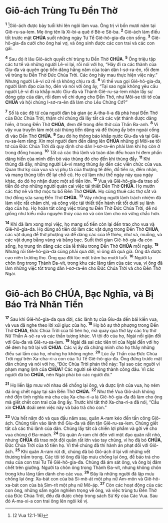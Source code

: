 # Giô-ách Trùng Tu Đền Thờ
<sup><b>1</b></sup> [^1@-f7eef2cd-905c-496a-987c-a50d8f12910d]Giô-ách được bảy tuổi khi lên ngôi làm vua. Ông trị vì bốn mươi năm tại Giê-ru-sa-lem. Mẹ ông tên là Xi-bi-a quê ở Bê-e Sê-ba. <sup><b>2</b></sup> Giô-ách làm điều tốt trước mặt **CHÚA** suốt những ngày Tư Tế Giê-hô-gia-đa còn sống. <sup><b>3</b></sup> Giê-hô-gia-đa cưới cho ông hai vợ, và ông sinh được các con trai và các con gái.

<sup><b>4</b></sup> Sau đó ít lâu Giô-ách quyết chí trùng tu Đền Thờ **CHÚA**. <sup><b>5</b></sup> Ông triệu tập các tư tế và những người Lê-vi lại, rồi nói với họ, “Hãy đi ra các thành của Giu-đa và quyên góp tiền dâng hằng năm của toàn dân I-sơ-ra-ên, rồi đem về trùng tu Đền Thờ Đức Chúa Trời. Các ông hãy mau thực hiện việc này.” Nhưng người Lê-vi cứ rề rà không chịu ra đi. <sup><b>6</b></sup> Vì thế vua gọi Giê-hô-gia-đa, người lãnh đạo của họ, đến và nói với ông ấy, “Tại sao ngài không yêu cầu người Lê-vi đi ra khắp nước Giu-đa và Thành Giê-ru-sa-lem nhận lấy sự đóng góp của dân, rồi đem về chi dụng cho Đền Thờ, như Môi-se tôi tớ của **CHÚA** và hội chúng I-sơ-ra-ên đã làm cho Lều Chứng Cớ?”

<sup><b>7</b></sup> Số là các đệ tử của người đàn bà gian ác A-tha-li-a đã phá hoại Đền Thờ của Đức Chúa Trời, thậm chí chúng đã lấy tất cả các vật thánh được dâng hiến, ở trong Đền Thờ **CHÚA**, đem để trong đền thờ của Thần Ba-anh. <sup><b>8</b></sup> Vì vậy vua truyền làm một cái thùng tiền dâng và để thùng ấy bên ngoài cổng đi vào Đền Thờ **CHÚA**. <sup><b>9</b></sup> Sau đó họ thông báo khắp nước Giu-đa và tại Giê-ru-sa-lem rằng: Xin mọi người đem đến dâng lên **CHÚA** những gì Môi-se tôi tớ của Đức Chúa Trời đã quy định cho dân I-sơ-ra-ên phải làm khi họ còn ở trong đồng hoang. <sup><b>10</b></sup> Tất cả các thủ lãnh và toàn dân đều hoan hỉ đem phần dâng hiến của mình đến bỏ vào thùng đó cho đến khi thùng đầy. <sup><b>11</b></sup> Khi thùng đã đầy, những người Lê-vi mang thùng ấy đến các viên chức của vua. Quan thư ký của vua và vị phụ tá của thượng tế đến, đổ tiền ra, đếm nhận, và mang thùng tiền để lại chỗ cũ. Họ cứ làm như thế ngày này qua ngày khác, do đó họ nhận được một số tiền lớn. <sup><b>12</b></sup> Vua và Giê-hô-gia-đa trao số tiền đó cho những người quản cai việc tái thiết Đền Thờ **CHÚA**. Họ mướn các thợ nề và thợ mộc tu bổ Đền Thờ **CHÚA**. Họ cũng thuê các thợ sắt và thợ đồng sửa sang Đền Thờ **CHÚA**. <sup><b>13</b></sup> Vậy những người lãnh trách nhiệm đã làm việc rất chăm chỉ, và công việc tái thiết tiến hành rất tốt dưới sự lãnh đạo của họ. Họ hoàn tất công việc trùng tu Đền Thờ Đức Chúa Trời, để nó giống như kiểu mẫu nguyên thủy của nó và còn làm cho nó vững chắc hơn.

<sup><b>14</b></sup> Khi đã làm xong mọi việc, họ mang số tiền còn lại đến trao cho vua và Giê-hô-gia-đa. Họ dùng số tiền đó làm các vật dụng trong Đền Thờ **CHÚA**, các vật dụng để thờ phượng và để dâng các của lễ thiêu, như vá, muỗng, và các vật dụng bằng vàng và bằng bạc. Suốt thời gian Giê-hô-gia-đa còn sống, họ trung tín dâng các của lễ thiêu trong Đền Thờ **CHÚA** mỗi ngày. <sup><b>15</b></sup> Nhưng rồi Giê-hô-gia-đa cũng phải qua đời, vì ông đã quá già. Ông đã được cao niên trường thọ. Ông qua đời lúc một trăm ba mươi tuổi. <sup><b>16</b></sup> Người ta chôn ông trong Thành Đa-vít, trong khu các lăng tẩm của các vua, vì ông đã làm những việc tốt trong dân I-sơ-ra-ên cho Đức Chúa Trời và cho Đền Thờ Ngài.

# Giô-ách Bỏ **CHÚA**, Bạc Nghĩa, và Bị Báo Trả Nhãn Tiền
<sup><b>17</b></sup> Sau khi Giê-hô-gia-đa qua đời, các lãnh tụ của Giu-đa đến bái kiến vua, và vua đã nghe theo lời xúi giục của họ. <sup><b>18</b></sup> Họ bỏ sự thờ phượng trong Đền Thờ **CHÚA**, Đức Chúa Trời của tổ tiên họ, mà quay qua thờ lạy các trụ thờ Nữ Thần A-sê-ra và các thần tượng khác. Vì tội đó của họ, Ngài nổi giận đối với Giu-đa và Giê-ru-sa-lem. <sup><b>19</b></sup> Ngài đã sai các tiên tri của Ngài đến với họ để đem họ trở lại với **CHÚA**. Các vị ấy đã chứng minh cho họ thấy những điều sai lầm của họ, nhưng họ không nghe. <sup><b>20</b></sup> Lúc ấy Thần của Đức Chúa Trời ngự trên Xa-cha-ri-a con của Tư Tế Giê-hô-gia-đa. Ông đứng trước mặt dân chúng và nói với họ, “Đức Chúa Trời phán thế này: Tại sao các người vi phạm mạng lịnh của **CHÚA**? Các người sẽ không thành công đâu. Vì các người đã bỏ **CHÚA**, nên Ngài phải bỏ các người đó.”

<sup><b>21</b></sup> Họ liền lập mưu với nhau để chống lại ông, và được lịnh của vua, họ ném đá ông chết ngay tại sân Đền Thờ **CHÚA**. <sup><b>22</b></sup> Như thế Vua Giô-ách không nhớ đến tình nghĩa mà cha của Xa-cha-ri-a là Giê-hô-gia-đa đã làm cho ông mà giết chết con trai của ông ấy. Trước khi tắt thở Xa-cha-ri-a đã nói, “Cầu xin **CHÚA** đoái xem việc này và báo trả cho con.”

<sup><b>23</b></sup> Vừa hết năm đó và qua đầu năm sau, quân A-ram kéo đến tấn công Giô-ách. Chúng tiến vào lãnh thổ Giu-đa và đến tận Giê-ru-sa-lem. Chúng giết tất cả các thủ lãnh của dân. Chúng lấy tất cả chiến lợi phẩm và gởi về cho vua chúng ở Đa-mách. <sup><b>24</b></sup> Dù quân A-ram chỉ đến với một đạo quân rất nhỏ, nhưng **CHÚA** đã trao một đội quân rất lớn vào tay chúng, vì họ đã bỏ **CHÚA**, Đức Chúa Trời của tổ tiên họ. Vì thế chúng đã thi hành án phạt đối với Giô-ách. <sup><b>25</b></sup> Khi quân A-ram rút đi, chúng đã bỏ Giô-ách ở lại với những vết thương trầm trọng. Các tôi tớ ông đã lập mưu chống lại ông, để báo trả cho máu của con trai Tư Tế Giê-hô-gia-đa. Chúng đã ám sát ông, và ông bị đâm chết trên giường. Người ta chôn ông trong Thành Đa-vít, nhưng không chôn trong khu lăng tẩm dành cho các vua. <sup><b>26</b></sup> Đây là những người đã lập mưu chống lại ông: Xa-bát con của bà Si-mê-át một phụ nữ Am-môn và Giê-hô-xa-bát con của bà Sim-rít một phụ nữ Mô-áp. <sup><b>27</b></sup> Còn các hoạt động của các con ông, những sấm ngôn nghiêm trọng về ông, và việc trùng tu Đền Thờ của Đức Chúa Trời, đều đã được chép trong sách Sử Ký của Các Vua. Sau đó A-ma-xi-a con trai ông lên ngôi kế vị.

[^1@-f7eef2cd-905c-496a-987c-a50d8f12910d]: (2 Vua 12:1-16)